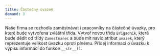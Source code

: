```yaml
---
title: Částečný úvazek
demand: 3
---
```


Naše firma se rozhodla zaměstnávat i pracovníky na částečné úvazky, pro které bude vytvořena zvláštní třída. Vytvoř novou třídu `Brigadnik`, která bude dědit od třídy `Zamestnanec` a bude mít navíc atribut `uvazek`, který reprezentuje velikost úvazku oproti plnému. Přidej informaci o úvazku k výpisu informací do funkce `__str__()`.
